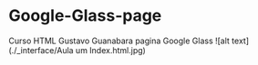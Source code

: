 # Google-Glass-page
Curso HTML Gustavo Guanabara pagina Google Glass
![alt text](./_interface/Aula um Index.html.jpg)
